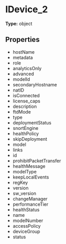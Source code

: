 # IDevice_2


**Type:** object

## Properties
* hostName
* metadata
* role
* analyticsOnly
* advanced
* modelId
* secondaryHostname
* natID
* isConnected
* license_caps
* description
* ftdMode
* type
* deploymentStatus
* snortEngine
* healthPolicy
* skipDeployment
* model
* links
* id
* prohibitPacketTransfer
* healthMessage
* modelType
* keepLocalEvents
* regKey
* version
* sw_version
* changeManager
* performanceTier
* healthStatus
* name
* modelNumber
* accessPolicy
* deviceGroup
* status

